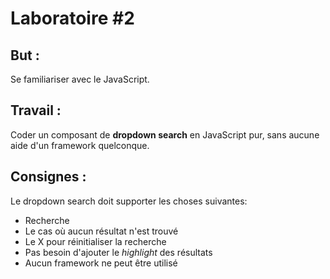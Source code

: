 # Laboratoire \#2

## But :
Se familiariser avec le JavaScript.

## Travail :
Coder un composant de **dropdown search** en JavaScript pur, sans aucune aide d'un framework quelconque.

## Consignes :
Le dropdown search doit supporter les choses suivantes:
*  Recherche
*  Le cas où aucun résultat n'est trouvé
*  Le X pour réinitialiser la recherche
* Pas besoin d'ajouter le *highlight* des résultats
* Aucun framework ne peut être utilisé